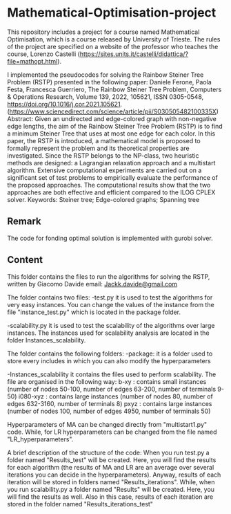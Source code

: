# Mathematical-Optimisation-project
This repository includes a project for a course named Mathematical Optimisation, which is a course released by University of Trieste. The rules of the project are specified on a website of the professor who teaches the course, Lorenzo Castelli (https://sites.units.it/castelli/didattica/?file=mathopt.html). 

I implemented the pseudocodes for solving the Rainbow Steiner Tree Problem (RSTP) presented in the following paper: 
Daniele Ferone, Paola Festa, Francesca Guerriero,
The Rainbow Steiner Tree Problem,
Computers & Operations Research,
Volume 139,
2022,
105621,
ISSN 0305-0548,
https://doi.org/10.1016/j.cor.2021.105621.
(https://www.sciencedirect.com/science/article/pii/S030505482100335X)
Abstract: Given an undirected and edge-colored graph with non-negative edge lengths, the aim of the Rainbow Steiner Tree Problem (RSTP) is to find a minimum Steiner Tree that uses at most one edge for each color. In this paper, the RSTP is introduced, a mathematical model is proposed to formally represent the problem and its theoretical properties are investigated. Since the RSTP belongs to the NP-class, two heuristic methods are designed: a Lagrangian relaxation approach and a multistart algorithm. Extensive computational experiments are carried out on a significant set of test problems to empirically evaluate the performance of the proposed approaches. The computational results show that the two approaches are both effective and efficient compared to the ILOG CPLEX solver.
Keywords: Steiner tree; Edge-colored graphs; Spanning tree

## Remark
The code for fonding optimal solution is implemented with gurobi solver.

## Content

This folder contains the files to run the algorithms for solving the RSTP, written by Giacomo Davide
email: Jackk.davide@gmail.com

The folder contains two files:
-test.py
	it is used to test the algorithms for very easy instances. You can change the values of the instance from the file "instance_test.py" which is located in the package folder.

-scalability.py
	it is used to test the scalability of the algorithms over large instances. The instances used for scalability analysis are located in the folder Instances_scalability.


The folder contains the following folders:
-package:
	it is a folder used to store every includes in which you can also modify the hyperparameters

-Instances_scalability
	it contains the files used to perform scalability. The file are organised in the following way:
		b-xy : contains small instances (number of nodes 50-100, number of edges 63-200, number of terminals 9-50)
		i080-xyz : contains large instances (number of nodes 80, number of edges 632-3160, number of terminals 8)
		pxyz : contains large instances (number of nodes 100, number of edges 4950, number of terminals 50)

Hyperparameters of MA can be changed directly from "multistart1.py" code. While, for LR hyperparameters can be changed from the file named "LR_hyperparameters".

A brief description of the structure of the code:
When you run test.py a folder named "Results_test" will be created. Here, you will find the results for each algorithm (the results of MA and LR are an average over several iterations you can decide in the hyperparameters). Anyway, results of each iteration will be stored in folders named "Results_iterations".
While, when you run scalability.py a folder named "Results" will be created. Here, you will find the results as well. Also in this case, results of each iteration are stored in the folder named "Results_iterations_test" 
